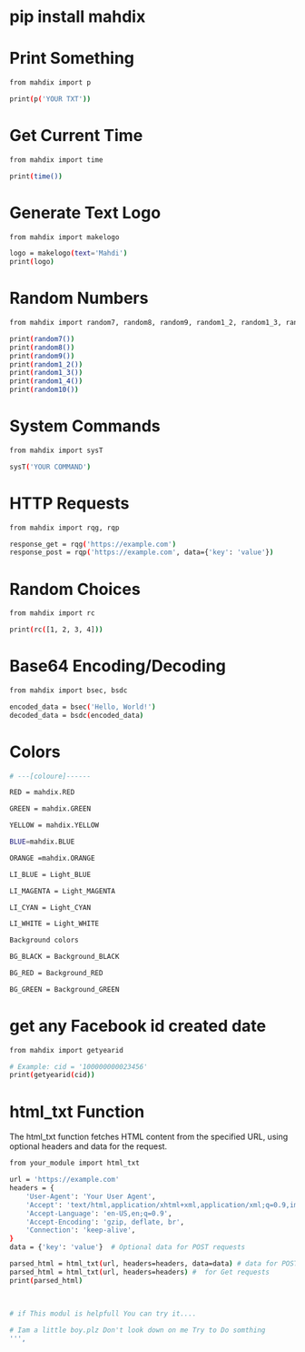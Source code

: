 # pip install mahdix

# Print Something
```bash
from mahdix import p

print(p('YOUR TXT'))
```
# Get Current Time
```bash
from mahdix import time

print(time())
```
# Generate Text Logo
```bash
from mahdix import makelogo

logo = makelogo(text='Mahdi')
print(logo)
```
# Random Numbers
```bash
from mahdix import random7, random8, random9, random1_2, random1_3, random1_4, random10

print(random7())
print(random8())
print(random9())
print(random1_2())
print(random1_3())
print(random1_4())
print(random10())
```
# System Commands
```bash
from mahdix import sysT

sysT('YOUR COMMAND')
```
# HTTP Requests
```bash
from mahdix import rqg, rqp

response_get = rqg('https://example.com')
response_post = rqp('https://example.com', data={'key': 'value'})
```
# Random Choices
```bash
from mahdix import rc

print(rc([1, 2, 3, 4]))

```
# Base64 Encoding/Decoding
```bash
from mahdix import bsec, bsdc

encoded_data = bsec('Hello, World!')
decoded_data = bsdc(encoded_data)
```
# Colors
```bash
# ---[coloure]------

RED = mahdix.RED

GREEN = mahdix.GREEN

YELLOW = mahdix.YELLOW

BLUE=mahdix.BLUE

ORANGE =mahdix.ORANGE

LI_BLUE = Light_BLUE

LI_MAGENTA = Light_MAGENTA

LI_CYAN = Light_CYAN

LI_WHITE = Light_WHITE

Background colors

BG_BLACK = Background_BLACK

BG_RED = Background_RED

BG_GREEN = Background_GREEN 

```
# get any Facebook id created date
```bash
from mahdix import getyearid

# Example: cid = '100000000023456'
print(getyearid(cid))
```
# html_txt Function
The html_txt function fetches HTML content from the specified URL, using optional headers and data for the request.
```bash
from your_module import html_txt

url = 'https://example.com'
headers = {
    'User-Agent': 'Your User Agent',
    'Accept': 'text/html,application/xhtml+xml,application/xml;q=0.9,image/webp,image/apng,*/*;q=0.8',
    'Accept-Language': 'en-US,en;q=0.9',
    'Accept-Encoding': 'gzip, deflate, br',
    'Connection': 'keep-alive',
}
data = {'key': 'value'}  # Optional data for POST requests

parsed_html = html_txt(url, headers=headers, data=data) # data for POST requests 
parsed_html = html_txt(url, headers=headers) #  for Get requests 
print(parsed_html)


  
# if This modul is helpfull You can try it.... 
  
# Iam a little boy.plz Don't look down on me Try to Do somthing
''',
